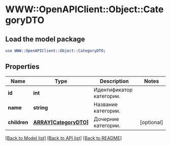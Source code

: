 # WWW::OpenAPIClient::Object::CategoryDTO

## Load the model package
```perl
use WWW::OpenAPIClient::Object::CategoryDTO;
```

## Properties
Name | Type | Description | Notes
------------ | ------------- | ------------- | -------------
**id** | **int** | Идентификатор категории. | 
**name** | **string** | Название категории. | 
**children** | [**ARRAY[CategoryDTO]**](CategoryDTO.md) | Дочерние категории. | [optional] 

[[Back to Model list]](../README.md#documentation-for-models) [[Back to API list]](../README.md#documentation-for-api-endpoints) [[Back to README]](../README.md)


